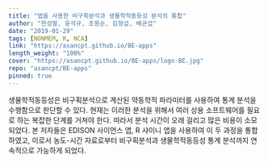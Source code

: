 ```yaml
---
title: "앱을 사용한 비구획분석과 생물학적동등성 분석의 통합"
author: "한성필, 윤석규, 조용순, 김형섭, 배균섭"
date: "2019-01-29"
tags: [NONMEM, R, NCA]
link: "https://asancpt.github.io/BE-apps"
length_weight: "100%"
cover: "https://asancpt.github.io/BE-apps/logo-BE.jpg"
repo: "asancpt/BE-apps"
pinned: true
---
```


생물학적동등성은 비구획분석으로 계산된 약동학적 파라미터를 사용하여 통계 분석을 수행함으로 판단할 수 있다. 현재는 이러한 분석을 위해서 여러 상용 소프트웨어를 필요로 하는 복잡한 단계를 거쳐야 한다. 따라서 분석 시간이 오래 걸리고 많은 비용이 소모되었다. 본 저자들은 EDISON 사이언스 앱, R 샤이니 앱을 사용하여 이 두 과정을 통합하였고, 이로서 농도-시간 자료로부터 비구획분석과 생물학적동등성 통계 분석까지 연속적으로 가능하게 되었다.